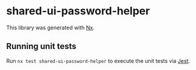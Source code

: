 # shared-ui-password-helper

This library was generated with [Nx](https://nx.dev).

## Running unit tests

Run `nx test shared-ui-password-helper` to execute the unit tests via [Jest](https://jestjs.io).
